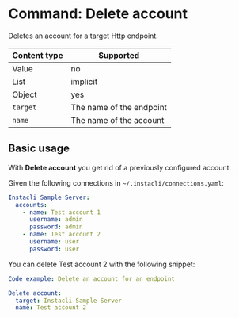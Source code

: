 # Command: Delete account

Deletes an account for a target Http endpoint.

| Content type | Supported |
|--------------|-----------|
| Value        | no                       |
| List         | implicit                 |
| Object       | yes                      |
| `target`       | The name of the endpoint |
| `name`         | The name of the account  |

## Basic usage

With **Delete account** you get rid of a previously configured account.

Given the following connections in `~/.instacli/connections.yaml`:

```yaml file:connections.yaml
Instacli Sample Server:
  accounts:
    - name: Test account 1
      username: admin
      password: admin
    - name: Test account 2
      username: user
      password: user
```

You can delete Test account 2 with the following snippet:

```yaml
Code example: Delete an account for an endpoint

Delete account:
  target: Instacli Sample Server
  name: Test account 2
```
